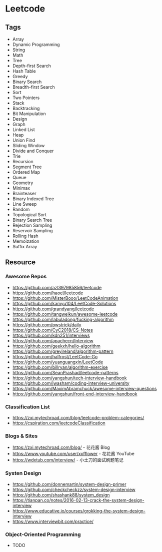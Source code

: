 # Leetcode



## Tags

- Array
- Dynamic Programming
- String
- Math
- Tree
- Depth-first Search
- Hash Table
- Greedy
- Binary Search
- Breadth-first Search
- Sort
- Two Pointers
- Stack
- Backtracking
- Bit Manipulation
- Design
- Graph
- Linked List
- Heap
- Union Find
- Sliding Window
- Divide and Conquer
- Trie
- Recursion
- Segment Tree
- Ordered Map
- Queue
- Geometry
- Minimax
- Brainteaser
- Binary Indexed Tree
- Line Sweep
- Random
- Topological Sort
- Binary Search Tree
- Rejection Sampling
- Reservoir Sampling
- Rolling Hash
- Memoization
- Suffix Array

 



## Resource

### Awesome Repos

- https://github.com/azl397985856/leetcode
- https://github.com/haoel/leetcode
- https://github.com/MisterBooo/LeetCodeAnimation
- https://github.com/kamyu104/LeetCode-Solutions
- https://github.com/grandyang/leetcode
- https://github.com/tangweikun/awesome-leetcode
- https://github.com/labuladong/fucking-algorithm
- https://github.com/pwstrick/daily
- https://github.com/CyC2018/CS-Notes
- https://github.com/kdn251/interviews
- https://github.com/apachecn/Interview
- https://github.com/geekxh/hello-algorithm
- https://github.com/greyireland/algorithm-pattern
- https://github.com/halfrost/LeetCode-Go
- https://github.com/yuanguangxin/LeetCode
- https://github.com/billryan/algorithm-exercise
- https://github.com/SeanPrashad/leetcode-patterns
- https://github.com/yangshun/tech-interview-handbook
- https://github.com/jwasham/coding-interview-university
- https://github.com/MaximAbramchuck/awesome-interview-questions
- https://github.com/yangshun/front-end-interview-handbook



### Classification List

- https://zxi.mytechroad.com/blog/leetcode-problem-categories/
- https://cspiration.com/leetcodeClassification



### Blogs & Sites

- https://zxi.mytechroad.com/blog/ - 花花酱 Blog
- https://www.youtube.com/user/xxfflower - 花花酱 YouTube
- https://wdxtub.com/interview/ - 小土刀的面试刷题笔记



### Systen Design

- https://github.com/donnemartin/system-design-primer
- https://github.com/checkcheckzz/system-design-interview
- https://github.com/shashank88/system_design
- https://tianpan.co/notes/2016-02-13-crack-the-system-design-interview
- https://www.educative.io/courses/grokking-the-system-design-interview
- https://www.interviewbit.com/practice/



### Object-Oriented Programming

- TODO

